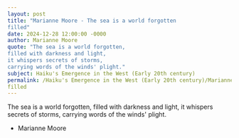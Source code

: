```yaml
---
layout: post
title: "Marianne Moore - The sea is a world forgotten
filled"
date: 2024-12-28 12:00:00 -0000
author: Marianne Moore
quote: "The sea is a world forgotten,
filled with darkness and light,
it whispers secrets of storms,
carrying words of the winds' plight."
subject: Haiku's Emergence in the West (Early 20th century)
permalink: /Haiku's Emergence in the West (Early 20th century)/Marianne Moore/Marianne Moore - The sea is a world forgotten
filled
---
```


The sea is a world forgotten,
filled with darkness and light,
it whispers secrets of storms,
carrying words of the winds' plight.

- Marianne Moore
